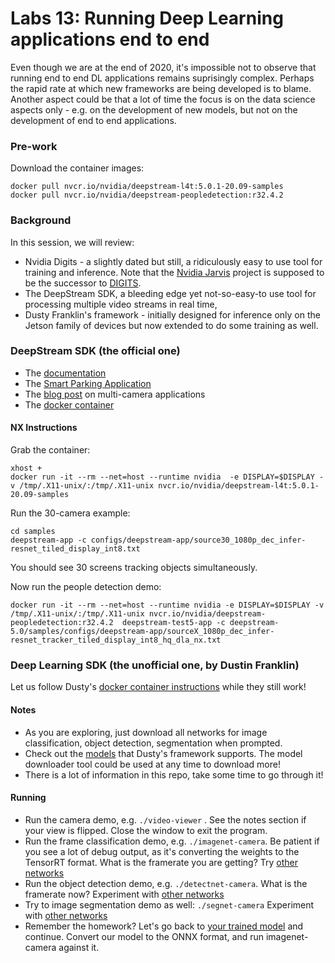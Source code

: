 # Labs 13: Running Deep Learning applications end to end
Even though we are at the end of 2020, it's impossible not to observe that running end to end DL applications remains suprisingly complex. Perhaps the rapid rate at which new frameworks are being developed is to blame.  Another aspect could be that a lot of time the focus is on the data science aspects only - e.g. on the development of new models, but not on the development of end to end applications. 

### Pre-work
Download the container images:

```
docker pull nvcr.io/nvidia/deepstream-l4t:5.0.1-20.09-samples
docker pull nvcr.io/nvidia/deepstream-peopledetection:r32.4.2
```

### Background
In this session, we will review:
* Nvidia Digits - a slightly dated but still, a ridiculously easy to use tool for training and inference.  Note that the [Nvidia Jarvis](https://developer.nvidia.com/nvidia-jarvis) project is supposed to be the successor to [DIGITS](https://developer.nvidia.com/digits).
* The DeepStream SDK, a bleeding edge yet not-so-easy-to use tool for processing multiple video streams in real time, 
* Dusty Franklin's framework - initially designed for inference only on the Jetson family of devices but now extended to do some training as well.


### DeepStream SDK (the official one)
* The [documentation](https://developer.nvidia.com/deepstream-sdk)
* The [Smart Parking Application](https://github.com/NVIDIA-AI-IOT/deepstream_360_d_smart_parking_application/tree/master/perception_docker)
* The [blog post](https://devblogs.nvidia.com/multi-camera-large-scale-iva-deepstream-sdk/) on multi-camera applications
* The [docker container](https://ngc.nvidia.com/catalog/containers/nvidia:deepstream-l4t)
#### NX Instructions
Grab the container:
```
xhost +
docker run -it --rm --net=host --runtime nvidia  -e DISPLAY=$DISPLAY -v /tmp/.X11-unix/:/tmp/.X11-unix nvcr.io/nvidia/deepstream-l4t:5.0.1-20.09-samples
```
Run the 30-camera example:
```
cd samples
deepstream-app -c configs/deepstream-app/source30_1080p_dec_infer-resnet_tiled_display_int8.txt
```
You should see 30 screens tracking objects simultaneously.

Now run the people detection demo:
```
docker run -it --rm --net=host --runtime nvidia -e DISPLAY=$DISPLAY -v /tmp/.X11-unix/:/tmp/.X11-unix nvcr.io/nvidia/deepstream-peopledetection:r32.4.2  deepstream-test5-app -c deepstream-5.0/samples/configs/deepstream-app/sourceX_1080p_dec_infer-resnet_tracker_tiled_display_int8_hq_dla_nx.txt
```

### Deep Learning SDK (the unofficial one, by Dustin Franklin)
Let us follow Dusty's [docker container instructions](https://github.com/dusty-nv/jetson-inference/blob/master/docs/aux-docker.md) while they still work!


#### Notes
* As you are exploring, just download all networks for image classification, object detection, segmentation when prompted.
* Check out the [models](https://github.com/dusty-nv/jetson-inference#pre-trained-models) that Dusty's framework supports. The model downloader tool could be used at any time to download more!
* There is a lot of information in this repo, take some time to go through it!

#### Running
* Run the camera demo, e.g. ```./video-viewer``` . See the notes section if your view is flipped. Close the window to exit the program.
* Run the frame classification demo, e.g. ```./imagenet-camera```.  Be patient if you see a lot of debug output, as it's converting the weights to the TensorRT format.  What is the framerate you are getting? Try [other networks](https://github.com/dusty-nv/jetson-inference/blob/master/docs/imagenet-camera.md)
* Run the object detection demo, e.g. ```./detectnet-camera```. What is the framerate now?  Experiment with [other networks](https://github.com/dusty-nv/jetson-inference/blob/master/docs/detectnet-camera-2.md)
* Try to image segmentation demo as well: ```./segnet-camera``` Experiment with [other networks](https://github.com/dusty-nv/jetson-inference/blob/master/docs/segnet-console.md)
* Remember the homework? Let's go back to [your trained model](https://github.com/dusty-nv/jetson-inference/blob/7e81381a96c1ac5f57f1728afbfdec7f1bfeffc2/docs/pytorch-plants.md) and continue. Convert our model to the ONNX format, and run imagenet-camera against it. 


